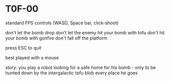 
T0F-00
===============================

standard FPS controls (WASD, Space bar, click-shoot)

don't let the bomb drop
don't let the enemy hit your bomb with tofu
don't hit your bomb with gunfire
don't fall off the platform

press ESC to quit

best played with a mouse

story:
	you play a robot looking for a safe home for his bomb - only to be hunted down by the intergalactic tofu blob every place he goes
